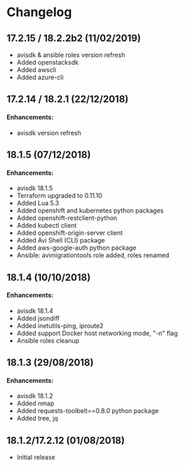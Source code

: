 # Changelog
## 17.2.15 / 18.2.2b2 (11/02/2019)
- avisdk & ansible roles version refresh
- Added openstacksdk
- Added awscli
- Added azure-cli

## 17.2.14 / 18.2.1 (22/12/2018)
#### Enhancements:
- avisdk version refresh

## 18.1.5 (07/12/2018)
#### Enhancements:
- avisdk 18.1.5
- Terraform upgraded to 0.11.10
- Added Lua 5.3
- Added openshift and kubernetes python packages
- Added openshift-restclient-python
- Added kubectl client
- Added openshift-origin-server client
- Added Avi Shell (CLI) package
- Added aws-google-auth python package
- Ansible: avimigrationtools role added, roles renamed

## 18.1.4 (10/10/2018)
#### Enhancements:
- avisdk 18.1.4
- Added jsondiff
- Added inetutils-ping, iproute2
- Added support Docker host networking mode, "-n" flag
- Ansible roles cleanup

## 18.1.3 (29/08/2018)
#### Enhancements:
- avisdk 18.1.2
- Added nmap
- Added requests-toolbelt==0.8.0 python package
- Added tree, jq

## 18.1.2/17.2.12 (01/08/2018)
- Initial release
